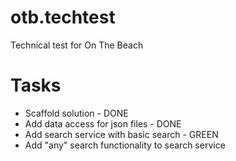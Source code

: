 # otb.techtest
Technical test for On The Beach

# Tasks
* Scaffold solution - DONE
* Add data access for json files - DONE
* Add search service with basic search - GREEN
* Add "any" search functionality to search service
